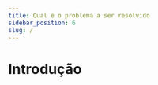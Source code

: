 ```yaml
---
title: Qual é o problema a ser resolvido
sidebar_position: 6
slug: /
---
```


# Introdução


